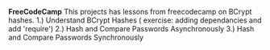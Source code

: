 **FreeCodeCamp**
This projects has lessons from freecodecamp on BCrypt hashes.
1.) Understand BCrypt Hashes ( exercise: adding dependancies and add  'require')
2.) Hash and Compare Passwords Asynchronously
3.) Hash and Compare Passwords Synchronously
